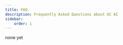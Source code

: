 ```yaml
---
title: FAQ
description: Frequently Asked Questions about UC AI
sidebar:
    order: 1
---
```


none yet

